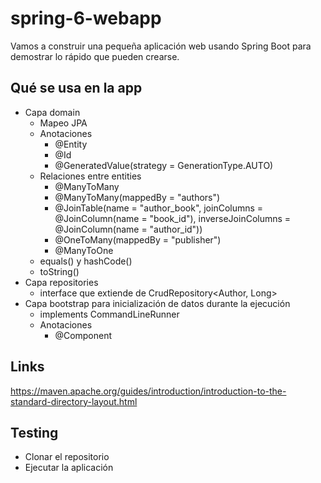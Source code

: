 # spring-6-webapp

Vamos a construir una pequeña aplicación web usando Spring Boot para demostrar lo rápido que pueden crearse.

## Qué se usa en la app

- Capa domain
  - Mapeo JPA
  - Anotaciones
    - @Entity
    - @Id
    - @GeneratedValue(strategy = GenerationType.AUTO)
  - Relaciones entre entities
    - @ManyToMany
    - @ManyToMany(mappedBy = "authors")
    - @JoinTable(name = "author_book", joinColumns = @JoinColumn(name = "book_id"), inverseJoinColumns = @JoinColumn(name = "author_id"))
    - @OneToMany(mappedBy = "publisher")
    - @ManyToOne
  - equals() y hashCode()
  - toString()
- Capa repositories
  - interface que extiende de CrudRepository<Author, Long>
- Capa bootstrap para inicialización de datos durante la ejecución
  - implements CommandLineRunner
  - Anotaciones
    - @Component

## Links

https://maven.apache.org/guides/introduction/introduction-to-the-standard-directory-layout.html

## Testing

- Clonar el repositorio
- Ejecutar la aplicación
